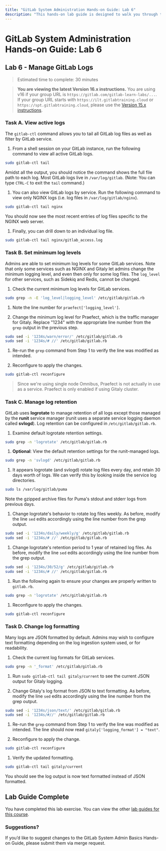 ```yaml
---
title: "GitLab System Administration Hands-on Guide: Lab 6"
description: "This hands-on lab guide is designed to walk you through the lab exercises used in the GitLab System Administration course."
---
```


# GitLab System Administration Hands-on Guide: Lab 6

## Lab 6 - Manage GitLab Logs

> Estimated time to complete: 30 minutes

> **You are viewing the latest Version 16.x instructions.** You are using v16 if your group URL is `https://gitlab.com/gitlab-learn-labs/...`. If your group URL starts with `https://ilt.gitlabtraining.cloud` or `https://spt.gitlabtraining.cloud`, please use the [Version 15.x instructions](https://gitlab.com/gitlab-com/content-sites/handbook/-/blob/d14ee71aeac2054c72ce96e8b35ba2511f86a7ca/content/handbook/customer-success/professional-services-engineering/education-services/sysadminhandson6.md).

### Task A. View active logs

The `gitlab-ctl` command allows you to tail all GitLab log files as well as filter by GitLab service.

1. From a shell session on your GitLab instance, run the following command to view all active GitLab logs.

```bash
sudo gitlab-ctl tail
```

Amidst all the output, you should notice the command shows the full file path to each log. Most GitLab logs live in `/var/log/gitlab`. (Note: You can type `CTRL-C` to exit the `tail` command.)

1. You can also view GitLab logs by service. Run the following command to view only NGINX logs (i.e. log files in `/var/log/gitlab/nginx`).

```bash
sudo gitlab-ctl tail nginx
```

You should now see the most recent entries of log files specific to the NGINX web server.

1. Finally, you can drill down to an individual log file.

```bash
sudo gitlab-ctl tail nginx/gitlab_access.log
```

### Task B. Set minimum log levels

Admins are able to set minimum log levels for some GitLab services. Note that only some services such as NGINX and Gitaly let admins change the minimum logging level, and even then only for some log files. The `log_level` for other services, such as Sidekiq and Redis, cannot be changed.

1. Check the current minimum log levels for GitLab services.

```bash
sudo grep -n -E 'log_level|logging_level' /etc/gitlab/gitlab.rb
```

1. Note the line number for `praefect['logging_level']`.

1. Change the minimum log level for Praefect, which is the traffic manager for Gitaly. Replace "1234" with the appropriate line number from the `grep` output in the previous step.

```bash
sudo sed -i '1234s/warn/error/' /etc/gitlab/gitlab.rb
sudo sed -i '1234s/# //' /etc/gitlab/gitlab.rb
```

1. Re-run the `grep` command from Step 1 to verify the line was modified as intended.

1. Reconfigure to apply the changes.

```bash
sudo gitlab-ctl reconfigure
```

> Since we're using single node Omnibus, Praefect is not actually in use as a service. Praefect is only enabled if using Gitaly cluster.

### Task C. Manage log retention

GitLab uses **logrotate** to manage retention of all logs except those managed by the **runit** service manager (runit uses a separate service logging daemon called **svlogd**). Log retention can be configured in `/etc/gitlab/gitlab.rb`.

1. Examine default logrotate retention settings.

```bash
sudo grep -n 'logrotate' /etc/gitlab/gitlab.rb
```

1. **Optional**: View the default retention settings for the runit-managed logs.

```bash
sudo grep -n 'svlogd' /etc/gitlab/gitlab.rb
```

1. It appears logrotate (and svlogd) rotate log files every day, and retain 30 days worth of logs. We can verify this by looking inside the service log directories.

```bash
sudo ls /var/log/gitlab/puma
```

Note the gzipped archive files for Puma's stdout and stderr logs from previous days.

1. Change logrotate's behavior to rotate log files weekly. As before, modify the line `sed` edits accordingly using the line number from the grep output.

```bash
sudo sed -i '1234s/daily/weekly/g' /etc/gitlab/gitlab.rb
sudo sed -i '1234s/# //' /etc/gitlab/gitlab.rb
```

1. Change logrotate's retention period to 1 year of retained log files. As before, modify the line `sed` edits accordingly using the line number from the grep output.

```bash
sudo sed -i '1234s/30/52/g' /etc/gitlab/gitlab.rb
sudo sed -i '1234s/# //' /etc/gitlab/gitlab.rb
```

1. Run the following again to ensure your changes are properly written to `gitlab.rb`.

```bash
sudo grep -n 'logrotate' /etc/gitlab/gitlab.rb
```

1. Reconfigure to apply the changes.

```bash
sudo gitlab-ctl reconfigure
```

### Task D. Change log formatting

Many logs are JSON formatted by default. Admins may wish to configure text formatting depending on the log ingestion system used, or for readability.

1. Check the current log formats for GitLab services.

```bash
sudo grep -n '_format' /etc/gitlab/gitlab.rb
```

1. Run `sudo gitlab-ctl tail gitaly/current` to see the current JSON output for Gitaly logging.

1. Change Gitaly's log format from JSON to text formatting. As before, modify the line `sed` edits accordingly using the line number from the grep output.

```bash
sudo sed -i '1234s/json/text/' /etc/gitlab/gitlab.rb
sudo sed -i '1234s/#//' /etc/gitlab/gitlab.rb
```

1. Re-run the `grep` command from Step 1 to verify the line was modified as intended. The line should now read `gitaly['logging_format'] = "text"`.

1. Reconfigure to apply the change.

```bash
sudo gitlab-ctl reconfigure
```

1. Verify the updated formatting.

```bash
sudo gitlab-ctl tail gitaly/current
```

You should see the log output is now text formatted instead of JSON formatted.

## Lab Guide Complete

You have completed this lab exercise. You can view the other [lab guides for this course](/handbook/customer-success/professional-services-engineering/education-services/sysadminhandson).


### Suggestions?

If you’d like to suggest changes to the GitLab System Admin Basics Hands-on Guide, please submit them via merge request.

